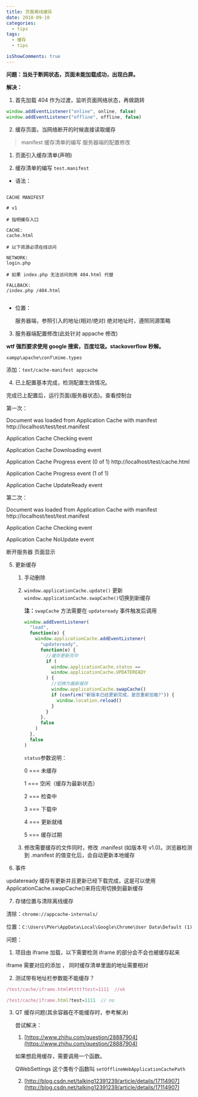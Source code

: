 ```yaml
---
title: 页面离线缓存
date: 2018-09-10
categories:
  - tips
tags:
  - 缓存
  - tips

isShowComments: true
---
```


**问题：当处于断网状态，页面未能加载成功，出现白屏。**

**解决：**

1. 首先加载 404 作为过渡，监听页面网络状态，再做跳转

```js
window.addEventListener("online", online, false)
window.addEventListener("offline", offline, false)
```

2. 缓存页面，当网络断开的时候直接读取缓存

> manifest 缓存清单的编写 服务器端的配置修改

1. 页面引入缓存清单(声明)

<html manifest="test.manifest">

2. 缓存清单的编写 `test.manifest`

- 语法：

```manifest

CACHE MANIFEST

# v1

# 指明缓存入口

CACHE:
cache.html

# 以下资源必须在线访问

NETWORK:
login.php

# 如果 index.php 无法访问则用 404.html 代替

FALLBACK:
/index.php /404.html


```

- 位置：

  服务器端，参照引入的地址(相对/绝对)
  绝对地址时，遵照同源策略

3. 服务器端配置修改(此处针对 appache 修改)

**wtf 强烈要求使用 google 搜索，百度垃圾。stackoverflow 秒解。**

`xampp\apache\conf\mime.types`

添加：`text/cache-manifest appcache`

4. 已上配置基本完成，检测配置生效情况。

完成已上配置后，运行页面(服务器状态)。查看控制台

第一次：

Document was loaded from Application Cache with manifest http://localhost/test/test.manifest

Application Cache Checking event

Application Cache Downloading event

Application Cache Progress event (0 of 1) http://localhost/test/cache.html

Application Cache Progress event (1 of 1)

Application Cache UpdateReady event

第二次：

Document was loaded from Application Cache with manifest http://localhost/test/test.manifest

Application Cache Checking event

Application Cache NoUpdate event

断开服务器 页面显示

5. 更新缓存

   1. 手动删除
   2. `window.applicationCache.update()` 更新
      `window.applicationCache.swapCache()`切换到新缓存

      **注：**`swapCache` 方法需要在 `updateready` 事件触发后调用

      ```js
      window.addEventListener(
        "load",
        function(e) {
          window.applicationCache.addEventListener(
            "updateready",
            function(e) {
              //缓存更新完毕
              if (
                window.applicationCache.status ==
                window.applicationCache.UPDATEREADY
              ) {
                //切换为最新缓存
                window.applicationCache.swapCache()
                if (confirm("新版本已经更新完成，是否重新加载?")) {
                  window.location.reload()
                }
              }
            },
            false
          )
        },
        false
      )
      ```

      `status`参数说明：

      0 === 未缓存

      1 === 空闲（缓存为最新状态）

      2 === 检查中

      3 === 下载中

      4 === 更新就绪

      5 === 缓存过期

   3. 修改需要缓存的文件同时，修改 .manifest (如版本号 v1.0)。浏览器检测到 .manifest 的值变化后，会自动更新本地缓存

6. 事件

updateready 缓存有更新并且更新已经下载完成，这是可以使用 ApplicationCache.swapCache()来将应用切换到最新缓存

7. 存储位置与清除离线缓存

清除：`chrome://appcache-internals/`

位置：`C:\Users\PVer\AppData\Local\Google\Chrome\User Data\Default (1)`

问题：

1. 项目由 iframe 加载，以下需要检测 iframe 的部分会不会也被缓存起来

iframe 需要对应的添加 ， 同时缓存清单里面的地址需要相对

2. 测试带有地址栏参数能不能缓存？

```js
/test/cache/iframe.html#tttt?test=1111  //ok

/test/cache/iframe.html?test=1111  // no

```

3. QT 缓存问题(其余容器在不能缓存时，参考解决)

   尝试解决：

   1. [https://www.zhihu.com/question/28887904](https://www.zhihu.com/question/28887904)

   如果想启用缓存，需要调用一个函数。

   QWebSettings 这个类有个函数叫 `setOfflineWebApplicationCachePath`

   2. [http://blog.csdn.net/talking12391239/article/details/17114907](http://blog.csdn.net/talking12391239/article/details/17114907)
